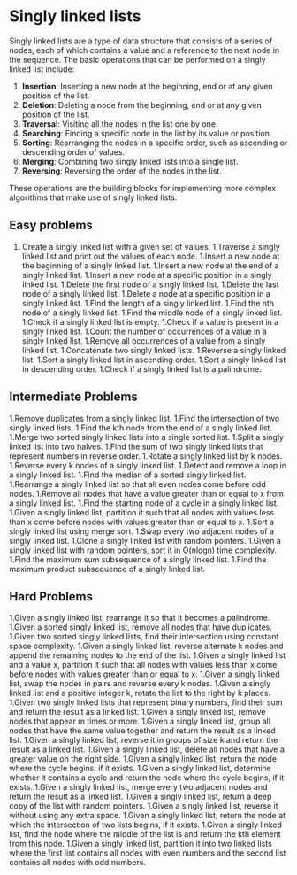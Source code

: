 # Singly linked lists

Singly linked lists are a type of data structure that consists of a series of nodes, each of which contains a value and a reference to the next node in the sequence. The basic operations that can be performed on a singly linked list include:

1. **Insertion**: Inserting a new node at the beginning, end or at any given position of the list.
2. **Deletion**: Deleting a node from the beginning, end or at any given position of the list.
3. **Traversal**: Visiting all the nodes in the list one by one.
4. **Searching**: Finding a specific node in the list by its value or position.
5. **Sorting**: Rearranging the nodes in a specific order, such as ascending or descending order of values.
6. **Merging**: Combining two singly linked lists into a single list.
7. **Reversing**: Reversing the order of the nodes in the list.

These operations are the building blocks for implementing more complex algorithms that make use of singly linked lists.

## Easy problems

1. Create a singly linked list with a given set of values.
1.Traverse a singly linked list and print out the values of each node.
1.Insert a new node at the beginning of a singly linked list.
1.Insert a new node at the end of a singly linked list.
1.Insert a new node at a specific position in a singly linked list.
1.Delete the first node of a singly linked list.
1.Delete the last node of a singly linked list.
1.Delete a node at a specific position in a singly linked list.
1.Find the length of a singly linked list.
1.Find the nth node of a singly linked list.
1.Find the middle node of a singly linked list.
1.Check if a singly linked list is empty.
1.Check if a value is present in a singly linked list.
1.Count the number of occurrences of a value in a singly linked list.
1.Remove all occurrences of a value from a singly linked list.
1.Concatenate two singly linked lists.
1.Reverse a singly linked list.
1.Sort a singly linked list in ascending order.
1.Sort a singly linked list in descending order.
1.Check if a singly linked list is a palindrome.


## Intermediate Problems
1.Remove duplicates from a singly linked list.
1.Find the intersection of two singly linked lists.
1.Find the kth node from the end of a singly linked list.
1.Merge two sorted singly linked lists into a single sorted list.
1.Split a singly linked list into two halves.
1.Find the sum of two singly linked lists that represent numbers in reverse order.
1.Rotate a singly linked list by k nodes.
1.Reverse every k nodes of a singly linked list.
1.Detect and remove a loop in a singly linked list.
1.Find the median of a sorted singly linked list.
1.Rearrange a singly linked list so that all even nodes come before odd nodes.
1.Remove all nodes that have a value greater than or equal to x from a singly linked list.
1.Find the starting node of a cycle in a singly linked list.
1.Given a singly linked list, partition it such that all nodes with values less than x come before nodes with values greater than or equal to x.
1.Sort a singly linked list using merge sort.
1.Swap every two adjacent nodes of a singly linked list.
1.Clone a singly linked list with random pointers.
1.Given a singly linked list with random pointers, sort it in O(nlogn) time complexity.
1.Find the maximum sum subsequence of a singly linked list.
1.Find the maximum product subsequence of a singly linked list.

## Hard Problems

1.Given a singly linked list, rearrange it so that it becomes a palindrome.
1.Given a sorted singly linked list, remove all nodes that have duplicates.
1.Given two sorted singly linked lists, find their intersection using constant space complexity.
1.Given a singly linked list, reverse alternate k nodes and append the remaining nodes to the end of the list.
1.Given a singly linked list and a value x, partition it such that all nodes with values less than x come before nodes with values greater than or equal to x.
1.Given a singly linked list, swap the nodes in pairs and reverse every k nodes.
1.Given a singly linked list and a positive integer k, rotate the list to the right by k places.
1.Given two singly linked lists that represent binary numbers, find their sum and return the result as a linked list.
1.Given a singly linked list, remove nodes that appear m times or more.
1.Given a singly linked list, group all nodes that have the same value together and return the result as a linked list.
1.Given a singly linked list, reverse it in groups of size k and return the result as a linked list.
1.Given a singly linked list, delete all nodes that have a greater value on the right side.
1.Given a singly linked list, return the node where the cycle begins, if it exists.
1.Given a singly linked list, determine whether it contains a cycle and return the node where the cycle begins, if it exists.
1.Given a singly linked list, merge every two adjacent nodes and return the result as a linked list.
1.Given a singly linked list, return a deep copy of the list with random pointers.
1.Given a singly linked list, reverse it without using any extra space.
1.Given a singly linked list, return the node at which the intersection of two lists begins, if it exists.
1.Given a singly linked list, find the node where the middle of the list is and return the kth element from this node.
1.Given a singly linked list, partition it into two linked lists where the first list contains all nodes with even numbers and the second list contains all nodes with odd numbers.
